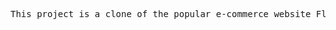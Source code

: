 <pre>This project is a clone of the popular e-commerce website Flipkart. It is built using HTML, CSS, and JavaScript, and uses jQuery for dynamic content loading.</pre>

